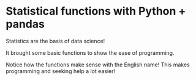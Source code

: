 # Statistical functions with Python + pandas

Statistics are the basis of data science!

It brought some basic functions to show the ease of programming.

Notice how the functions make sense with the English name! This makes programming and seeking help a lot easier!
